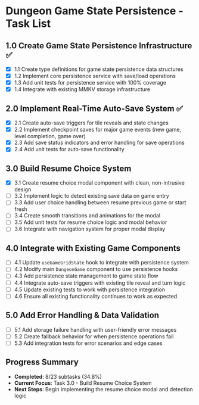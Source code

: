 # Dungeon Game State Persistence - Task List

## 1.0 Create Game State Persistence Infrastructure ✅

- [x] 1.1 Create type definitions for game state persistence data structures
- [x] 1.2 Implement core persistence service with save/load operations
- [x] 1.3 Add unit tests for persistence service with 100% coverage
- [x] 1.4 Integrate with existing MMKV storage infrastructure

## 2.0 Implement Real-Time Auto-Save System ✅

- [x] 2.1 Create auto-save triggers for tile reveals and state changes
- [x] 2.2 Implement checkpoint saves for major game events (new game, level completion, game over)
- [x] 2.3 Add save status indicators and error handling for save operations
- [x] 2.4 Add unit tests for auto-save functionality

## 3.0 Build Resume Choice System

- [x] 3.1 Create resume choice modal component with clean, non-intrusive design
- [ ] 3.2 Implement logic to detect existing save data on game entry
- [ ] 3.3 Add user choice handling between resume previous game or start fresh
- [ ] 3.4 Create smooth transitions and animations for the modal
- [ ] 3.5 Add unit tests for resume choice logic and modal behavior
- [ ] 3.6 Integrate with navigation system for proper modal display

## 4.0 Integrate with Existing Game Components

- [ ] 4.1 Update `useGameGridState` hook to integrate with persistence system
- [ ] 4.2 Modify main `DungeonGame` component to use persistence hooks
- [ ] 4.3 Add persistence state management to game state flow
- [ ] 4.4 Integrate auto-save triggers with existing tile reveal and turn logic
- [ ] 4.5 Update existing tests to work with persistence integration
- [ ] 4.6 Ensure all existing functionality continues to work as expected

## 5.0 Add Error Handling & Data Validation

- [ ] 5.1 Add storage failure handling with user-friendly error messages
- [ ] 5.2 Create fallback behavior for when persistence operations fail
- [ ] 5.3 Add integration tests for error scenarios and edge cases

## Progress Summary

- **Completed**: 8/23 subtasks (34.8%)
- **Current Focus**: Task 3.0 - Build Resume Choice System
- **Next Steps**: Begin implementing the resume choice modal and detection logic
